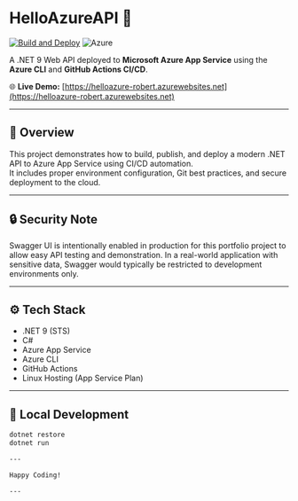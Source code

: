 # HelloAzureAPI 🚀  
[![Build and Deploy](https://github.com/Cossra/HelloAzureAPI/actions/workflows/azure-deploy.yml/badge.svg)](https://github.com/Cossra/HelloAzureAPI/actions/workflows/azure-deploy.yml)
![Azure](https://img.shields.io/badge/Deployed%20on-Azure-blue?logo=microsoftazure&logoColor=white)

A .NET 9 Web API deployed to **Microsoft Azure App Service** using the **Azure CLI** and **GitHub Actions CI/CD**.  

🌐 **Live Demo:** [https://helloazure-robert.azurewebsites.net](https://helloazure-robert.azurewebsites.net)

---


## 🧠 Overview  
This project demonstrates how to build, publish, and deploy a modern .NET API to Azure App Service using CI/CD automation.  
It includes proper environment configuration, Git best practices, and secure deployment to the cloud.

---

## 🔒 Security Note
Swagger UI is intentionally enabled in production for this portfolio project to allow easy API testing and demonstration. In a real-world application with sensitive data, Swagger would typically be restricted to development environments only.

---

## ⚙️ Tech Stack  
- .NET 9 (STS)  
- C#  
- Azure App Service  
- Azure CLI  
- GitHub Actions  
- Linux Hosting (App Service Plan)

---

## 🧩 Local Development  

```bash
dotnet restore
dotnet run

---

Happy Coding!

---
